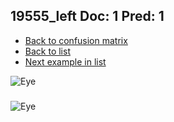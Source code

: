 ## 19555_left Doc: 1 Pred: 1
- [Back to confusion matrix](https://github.com/juliandewit/kaggle_retinopathy/blob/master/matrix.md)
- [Back to list](https://github.com/juliandewit/kaggle_retinopathy/blob/master/lists/11/list.md)
- [Next example in list](https://github.com/juliandewit/kaggle_retinopathy/blob/master/lists/11/19/19830_left.md)

![Eye](https://retinopaty.blob.core.windows.net/size1024/19555_left_1.jpeg)

### 

![Eye]()

